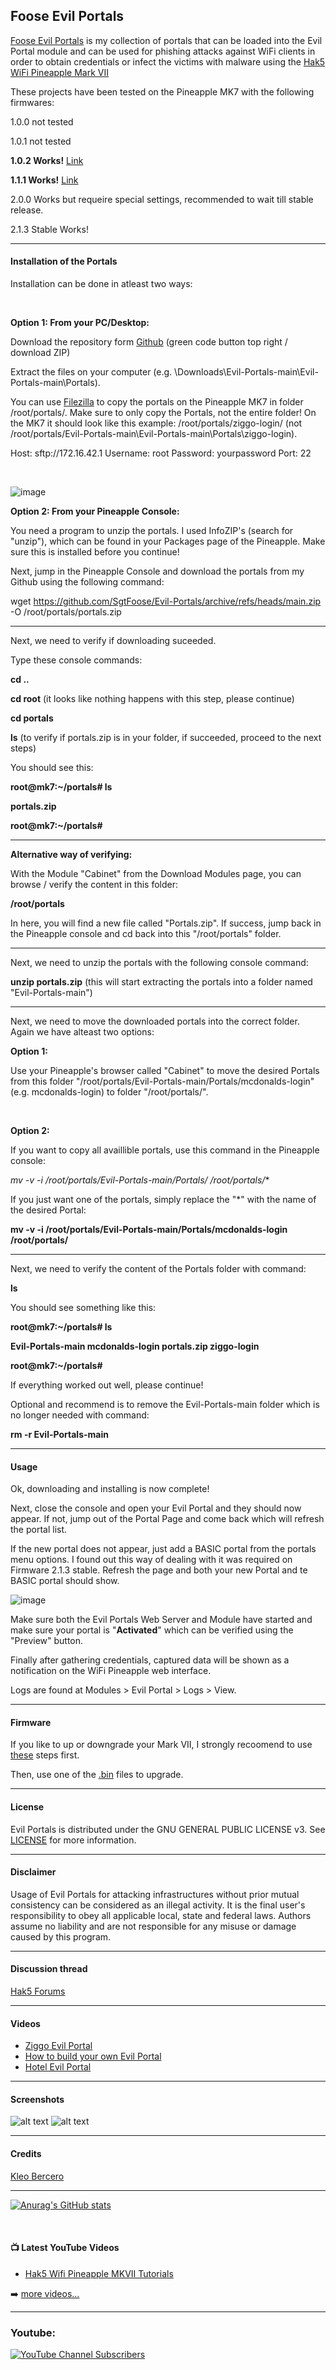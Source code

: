 ## Foose Evil Portals

[Foose Evil Portals](https://github.com/SgtFoose/Evil-Portals) is my collection of portals that can be loaded into the Evil Portal module and can be used for phishing attacks against WiFi clients in order to obtain credentials or infect the victims with malware using the [Hak5](https://hak5.org/) [WiFi Pineapple Mark VII](https://wifipineapple.com/) 

These projects have been tested on the Pineapple MK7 with the following firmwares:

1.0.0 not tested

1.0.1 not tested

**1.0.2 Works!** [Link](https://downloads.hak5.org/api/devices/wifipineapplemk7/firmwares/1.0.2-stable)

**1.1.1 Works!** [Link](https://downloads.hak5.org/api/devices/wifipineapplemk7/firmwares/1.1.1-stable)

2.0.0 Works but requeire special settings, recommended to wait till stable release.

2.1.3 Stable Works!


---

#### Installation of the Portals
Installation can be done in atleast two ways:

<br />

**Option 1: From your PC/Desktop:**

Download the repository form [Github](https://github.com/SgtFoose/Evil-Portals) (green code button top right / download ZIP)

Extract the files on your computer (e.g. \Downloads\Evil-Portals-main\Evil-Portals-main\Portals).

You can use [Filezilla](https://filezilla-project.org/) to copy the portals on the Pineapple MK7 in folder /root/portals/.
Make sure to only copy the Portals, not the entire folder! On the MK7 it should look like this example: /root/portals/ziggo-login/ (not /root/portals/Evil-Portals-main\Evil-Portals-main\Portals\ziggo-login).

Host: sftp://172.16.42.1 Username: root Password: yourpassword Port: 22

<br />

![image](https://github.com/SgtFoose/Evil-Portals/assets/17387175/dae3217b-9399-454a-96f6-376ce52966f9)


**Option 2: From your Pineapple Console:**

You need a program to unzip the portals. I used InfoZIP's (search for "unzip"), which can be found in your Packages page of the Pineapple. Make sure this is installed before you continue!

Next, jump in the Pineapple Console and download the portals from my Github using the following command:

wget https://github.com/SgtFoose/Evil-Portals/archive/refs/heads/main.zip -O /root/portals/portals.zip

---

Next, we need to verify if downloading suceeded. 

Type these console commands:

**cd ..**

**cd root** (it looks like nothing happens with this step, please continue)

**cd portals**

**ls** (to verify if portals.zip is in your folder, if succeeded, proceed to the next steps)

You should see this:

**root@mk7:~/portals# ls**

**portals.zip**

**root@mk7:~/portals#**

---

**Alternative way of verifying:**

With the Module "Cabinet" from the Download Modules page, you can browse / verify the content in this folder:

**/root/portals**

In here, you will find a new file called "Portals.zip". If success, jump back in the Pineapple console and cd back into this "/root/portals" folder.

---

Next, we need to unzip the portals with the following console command:

**unzip portals.zip** (this will start extracting the portals into a folder named "Evil-Portals-main")

---

Next, we need to move the downloaded portals into the correct folder. 
Again we have alteast two options:

**Option 1:** 

Use your Pineapple's browser called "Cabinet" to move the desired Portals from this folder "/root/portals/Evil-Portals-main/Portals/mcdonalds-login" (e.g. mcdonalds-login) to folder "/root/portals/".

<br />

**Option 2:**

If you want to copy all availlible portals, use this command in the Pineapple console:

**mv -v -i /root/portals/Evil-Portals-main/Portals/* /root/portals/**

If you just want one of the portals, simply replace the "*" with the name of the desired Portal:

**mv -v -i /root/portals/Evil-Portals-main/Portals/mcdonalds-login /root/portals/**

---

Next, we need to verify the content of the Portals folder with command:

**ls**

You should see something like this:

**root@mk7:~/portals# ls**

**Evil-Portals-main  mcdonalds-login    portals.zip        ziggo-login**

**root@mk7:~/portals#**

If everything worked out well, please continue!

Optional and recommend is to remove the Evil-Portals-main folder which is no longer needed with command:

**rm -r Evil-Portals-main**

---

#### Usage

Ok, downloading and installing is now complete!

Next, close the console and open your Evil Portal and they should now appear. If not, jump out of the Portal Page and come back which will refresh the portal list.

If the new portal does not appear, just add a BASIC portal from the portals menu options. I found out this way of dealing with it was required on Firmware 2.1.3 stable. Refresh the page and both your new Portal and te BASIC portal should show.

![image](https://github.com/SgtFoose/Evil-Portals/assets/17387175/53c3f69f-27bf-4769-8246-cb88f8956963)


Make sure both the Evil Portals Web Server and Module have started and make sure your portal is "**Activated**" which can be verified using the "Preview" button.

Finally after gathering credentials, captured data will be shown as a notification on the WiFi Pineapple web interface. 

Logs are found at Modules > Evil Portal > Logs > View.

---

#### Firmware

If you like to up or downgrade your Mark VII, I strongly recoomend to use [these](https://docs.hak5.org/wifi-pineapple/faq/factory-reset-and-recovery) steps first.

Then, use one of the [.bin](https://downloads.hak5.org/api/devices/wifipineapplemk7/firmwares) files to upgrade. 

---

#### License

Evil Portals is distributed under the GNU GENERAL PUBLIC LICENSE v3. See [LICENSE](https://github.com/SgtFoose/Evil-Portals/blob/main/LICENSE) for more information.

---

#### Disclaimer

Usage of Evil Portals for attacking infrastructures without prior mutual consistency can be considered as an illegal activity. 
It is the final user's responsibility to obey all applicable local, state and federal laws. 
Authors assume no liability and are not responsible for any misuse or damage caused by this program.

---

#### Discussion thread

[Hak5 Forums](https://forums.hak5.org/index.php?/topic/39856-evil-portals/)

---

#### Videos

* [Ziggo Evil Portal](https://youtu.be/knW2t2AYfGk)
* [How to build your own Evil Portal](https://youtu.be/r6YXPGYmK0w)
* [Hotel Evil Portal](https://www.youtube.com/watch?v=XyWYiM48F_E&ab_channel=SgtFoose)

---

#### Screenshots

![alt text](https://user-images.githubusercontent.com/17387175/160284637-2b6bd6c3-d85c-40f2-b6f5-ee8d291dd87b.png?raw=true)
![alt text](https://user-images.githubusercontent.com/17387175/158378292-32af4781-31b7-4ce8-aae0-f09285bc9262.png?raw=true)

---

#### Credits

[Kleo Bercero](https://github.com/kleo/evilportals)

---

[![Anurag's GitHub stats](https://github-readme-stats.vercel.app/api?username=SgtFoose)](https://github.com/anuraghazra/github-readme-stats)

<br />

#### 📺 Latest YouTube Videos

<!-- YOUTUBE:START -->
- [Hak5 Wifi Pineapple MKVII Tutorials](https://youtube.com/playlist?list=PL-Yn2GfVAO9hhArZujZQ7RgEgbLDldM7_)
<!-- YOUTUBE:END -->

➡️ [more videos...](https://youtube.com/SgtFoose)

---

### Youtube:

[![YouTube Channel Subscribers](https://img.shields.io/youtube/channel/subscribers/UCDCHcqyeQgJ-jVSd6VJkbCw?logo=youtube&logoColor=red&style=for-the-badge)][youtube]

[youtube]: https://youtube.com/SgtFoose
